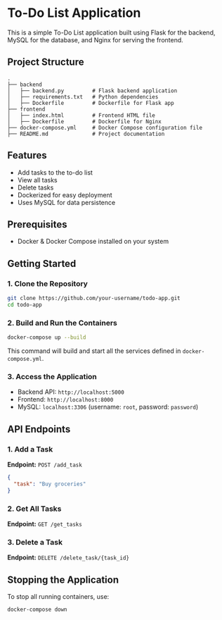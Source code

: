 # To-Do List Application

This is a simple To-Do List application built using Flask for the backend, MySQL for the database, and Nginx for serving the frontend.

## Project Structure
```
.
├── backend
│   ├── backend.py         # Flask backend application
│   ├── requirements.txt   # Python dependencies
│   ├── Dockerfile         # Dockerfile for Flask app
├── frontend
│   ├── index.html         # Frontend HTML file
│   ├── Dockerfile         # Dockerfile for Nginx
├── docker-compose.yml     # Docker Compose configuration file
├── README.md              # Project documentation
```

## Features
- Add tasks to the to-do list
- View all tasks
- Delete tasks
- Dockerized for easy deployment
- Uses MySQL for data persistence

## Prerequisites
- Docker & Docker Compose installed on your system

## Getting Started

### 1. Clone the Repository
```sh
git clone https://github.com/your-username/todo-app.git
cd todo-app
```

### 2. Build and Run the Containers
```sh
docker-compose up --build
```
This command will build and start all the services defined in `docker-compose.yml`.

### 3. Access the Application
- Backend API: `http://localhost:5000`
- Frontend: `http://localhost:8000`
- MySQL: `localhost:3306` (username: `root`, password: `password`)

## API Endpoints

### 1. Add a Task
**Endpoint:** `POST /add_task`
```json
{
  "task": "Buy groceries"
}
```

### 2. Get All Tasks
**Endpoint:** `GET /get_tasks`

### 3. Delete a Task
**Endpoint:** `DELETE /delete_task/{task_id}`

## Stopping the Application
To stop all running containers, use:
```sh
docker-compose down
```

